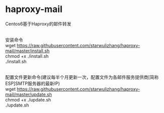 # haproxy-mail
Centos6基于Haproxy的邮件转发

<br>安装命令<br>
wget https://raw.githubusercontent.com/starwulizhang/haproxy-mail/master/install.sh<br>
chmod +x ./install.sh<br>
./install.sh

<br>配置文件更新命令(建议每半个月更新一次，配置文件为各邮件服务提供商[简称ESP]SMTP服务器的最新IP)<br>
wget https://raw.githubusercontent.com/starwulizhang/haproxy-mail/master/update.sh<br>
chmod +x ./update.sh<br>
./update.sh

